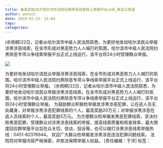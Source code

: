 ```yaml
---
title: 最高奖励20万哈尔滨市法院扫黑除恶线索网上举报平台上线_黑龙江频道
author: wetech
date: 2019-02-23- 21:04
tags: 
categories: 
---
```

(佘雨桐)22日，记者从哈尔滨市中级人民法院获悉，为更好地发动哈尔滨民众举报涉黑涉恶线索，在全市形成对黑恶势力人人喊打的氛围，哈尔滨市中级人民法院扫黑除恶专项斗争线索举报平台正式上线运行，该平台将24小时受理群众举报。
<!-- more -->
                
<img align="center" border="0" src="http://p2.ifengimg.com/a/2016/0810/204c433878d5cf9size1_w16_h16.png" />
                
            
为更好地发动哈尔滨民众举报涉黑涉恶线索，在全市形成对黑恶势力人人喊打的氛围，哈尔滨市中级人民法院扫黑除恶专项斗争线索举报平台正式上线运行，该平台将24小时受理群众举报。
(佘雨桐)22日，记者从哈尔滨市中级人民法院获悉，为更好地发动哈尔滨民众举报涉黑涉恶线索，在全市形成对黑恶势力人人喊打的氛围，哈尔滨市中级人民法院扫黑除恶专项斗争线索举报平台正式上线运行，该平台将24小时受理群众举报。
为鼓励群众积极检举揭发涉黑涉恶犯罪，让在逃人员无处藏身，对举报涉黑涉恶犯罪线索的个人，最高奖励20万元；对举报涉黑涉恶在逃人员线索的个人，最高奖励5万元。
为方便群众检举揭发黑恶犯罪线索，坚决扫除黑恶犯罪，受理群众对涉黑涉恶线索的举报，提高线索质量和核查效率，最大限度回应群举报平台旨在众关切，信访、投诉等。也可以拨打涉黑涉恶线索举报热线：0451-82376944。
欢迎广大群众检举揭发涉黑涉恶违法犯罪问题线索。
法院将对举报内容严格保密，并依法保障举报人权益。
[责任编辑：于洋]
标签：
 
 
 
             
